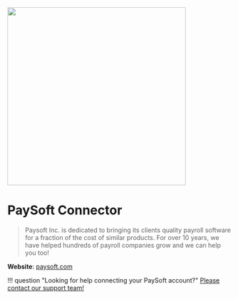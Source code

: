 <img src="https://static.openfintech.io/payment_providers/paysoft/logo.png?w=400" width="400px" >

# PaySoft Connector

> Paysoft Inc. is dedicated to bringing its clients quality payroll software for a fraction of the cost of similar products. For over 10 years, we have helped hundreds of payroll companies grow and we can help you too!

**Website**: [paysoft.com](https://www.paysoft.com/)

!!! question "Looking for help connecting your PaySoft account?"
    <!--email_off-->[Please contact our support team!](mailto:{{custom.support_email}})<!--/email_off-->
